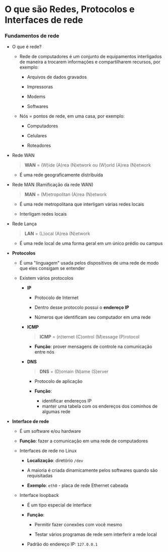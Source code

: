 # O que são Redes, Protocolos e Interfaces de rede

### Fundamentos de rede

* O que é rede?

  * Rede de computadores é um conjunto de equipamentos interligados de maneira a trocarem informações e compartilharem recursos, por exemplo:

    * Arquivos de dados gravados

    * Impressoras

    * Modems

    * Softwares

  * Nós = pontos de rede, em uma casa, por exemplo:

    * Computadores

    * Celulares

    * Roteadores

* Rede WAN

  > **WAN** = (W)ide (A)rea (N)etwork ou (W)orld (A)rea (N)etwork

  * É uma rede geograficamente distribuída

* Rede MAN (Ramificação da rede WAN)

  > **MAN** = (M)etropolitan (A)rea (N)etwork

  * É uma rede metropolitana que interligam várias redes locais

  * Interligam redes locais

* Rede Lança

  > **LAN** = (L)ocal (A)rea (N)etwork

  * É uma rede local de uma forma geral em um único prédio ou campus

* **Protocolos**

  * É uma "linguagem" usada pelos dispositivos de uma rede de modo que eles consigam se entender

  * Existem vários protocolos

    * **IP**

      * Protocolo de Internet

      * Dentro desse protocolo possui o **endereço IP**

      * Números que identificam seu computador em uma rede

    * **ICMP**

      > **ICMP** = (n)ternet (C)ontrol (M)essage (P)rotocol

      * **Função**: prover mensagens de controle na comunicação entre nós

    * **DNS**

      > **DNS** = (D)omain (N)ame (S)erver

      * Protocolo de aplicação

      * **Função**: 
        * identificar endereços IP 
        * manter uma tabela com os endereços  dos cominhos de algumas rede

* **Interface de rede**

  * É um software e/ou hardware

  * **Função**: fazer a comunicação em uma rede de computadores

  * Interfaces de rede no Linux

    * **Localização**: diretório `/dev`

    * A maioria é criada dinamicamente pelos softwares quando são requisitadas

    * **Exemplo**: `eth0` - placa de rede Ethernet cabeada

  * Interface loopback

    * É um tipo especial de interface

    * **Função**: 

      * Permitir fazer conexões com você mesmo

      * Testar vários programas de rede sem interferir a rede local

    * Padrão do endereço IP: `127.0.0.1`

